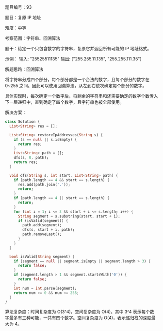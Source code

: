 题目编号：93

题目：复原 IP 地址

难度：中等

考察范围：字符串、回溯算法

题干：给定一个只包含数字的字符串，复原它并返回所有可能的 IP 地址格式。

示例：
输入: "25525511135"
输出: ["255.255.11.135", "255.255.111.35"]

解题思路：回溯算法

将字符串分成四个部分，每个部分都是一个合法的数字，且每个部分的数字在 0~255 之间。因此可以使用回溯算法，从左到右依次确定每个部分的数字。

具体实现时，每次确定一个数字后，将剩余的字符串和还需要确定的数字个数传入下一层递归中，直到确定了四个数字，且字符串也被全部使用。

解决方案：

```dart
class Solution {
  List<String> res = [];

  List<String> restoreIpAddresses(String s) {
    if (s == null || s.isEmpty) {
      return res;
    }
    List<String> path = [];
    dfs(s, 0, path);
    return res;
  }

  void dfs(String s, int start, List<String> path) {
    if (path.length == 4 && start == s.length) {
      res.add(path.join('.'));
      return;
    }
    if (path.length == 4 || start == s.length) {
      return;
    }
    for (int i = 1; i <= 3 && start + i <= s.length; i++) {
      String segment = s.substring(start, start + i);
      if (isValid(segment)) {
        path.add(segment);
        dfs(s, start + i, path);
        path.removeLast();
      }
    }
  }

  bool isValid(String segment) {
    if (segment == null || segment.isEmpty || segment.length > 3) {
      return false;
    }
    if (segment.length > 1 && segment.startsWith('0')) {
      return false;
    }
    int num = int.parse(segment);
    return num >= 0 && num <= 255;
  }
}
```

算法复杂度：时间复杂度为 O(3^4)，空间复杂度为 O(4)。其中 3^4 表示每个数字最多有三种可能，一共有四个数字。空间复杂度为 O(4)，表示递归栈的深度最大为 4。